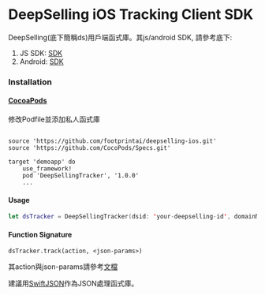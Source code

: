 # DeepSelling iOS Tracking Client SDK #

DeepSelling(底下簡稱ds)用戶端函式庫。其js/android SDK, 請參考底下:

1. JS SDK: [SDK](./README.md)
2. Android: [SDK](./android_README.md)


### Installation

#### [CocoaPods](https://cocoapods.org)

修改Podfile並添加私人函式庫

```podfile

source 'https://github.com/footprintai/deepselling-ios.git'
source 'https://github.com/CocoPods/Specs.git'

target 'demoapp' do
    use_framework!
    pod 'DeepSellingTracker', '1.0.0'
    ...
```


#### Usage

```Swift
let dsTracker = DeepSellingTracker(dsid: 'your-deepselling-id', domainName: 'your-domain-name', token: 'your-token')
```

#### Function Signature
```Swfit
dsTracker.track(action, <json-params>)
```
其action與json-params請參考[文檔](./README.md#資料參數)

建議用[SwiftJSON](https://github.com/SwiftyJSON/SwiftyJSON)作為JSON處理函式庫。
